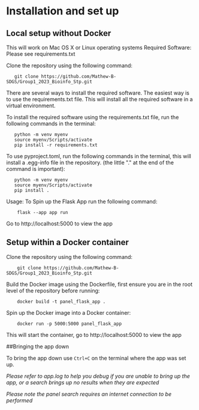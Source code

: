 # Installation and set up

## Local setup without Docker

This will work on Mac OS X or Linux operating systems
Required Software: Please see requirements.txt

Clone the repository using the following command:

```
   git clone https://github.com/Mathew-B-SDGS/Group1_2023_Bioinfo_Stp.git
```

There are several ways to install the required software. The easiest way is to use the requirements.txt file. This will install all the required software in a virtual environment.

To install the required software using the requirements.txt file, run the following commands in the terminal:

```
   python -m venv myenv
   source myenv/Scripts/activate
   pip install -r requirements.txt
```

To use pyproject.toml, run the following commands in the terminal, this will install a .egg-info file in the repository. (the little "." at the end of the command is important):

```
   python -m venv myenv
   source myenv/Scripts/activate
   pip install .
```

Usage: To Spin up the Flask App run the following command:

  ```
      flask --app app run
  ```

Go to http://localhost:5000 to view the app


## Setup within a Docker container


Clone the repository using the following command:

```
    git clone https://github.com/Mathew-B-SDGS/Group1_2023_Bioinfo_Stp.git
```

Build the Docker image using the Dockerfile, first ensure you are in the root level of the repository before running:

```
    docker build -t panel_flask_app .
```

Spin up the Docker image into a Docker container:

```
    docker run -p 5000:5000 panel_flask_app
```

This will start the container, go to http://localhost:5000 to view the app

##Bringing the app down

To bring the app down use ```Ctrl+C``` on the terminal where the app was set up.



*Please refer to app.log to help you debug if you are unable to bring up the app, or a search brings up no results when they are expected*

*Please note the panel search requires an internet connection to be performed*
